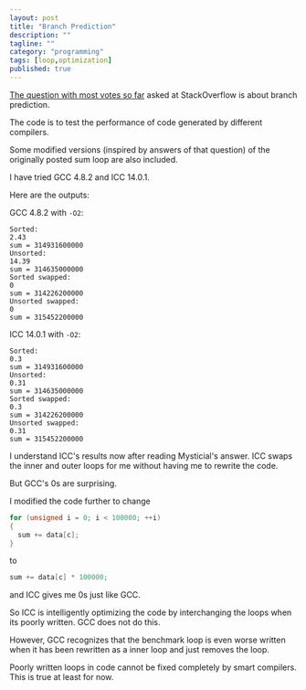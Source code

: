 ```yaml
---
layout: post
title: "Branch Prediction"
description: ""
tagline: ""
category: "programming"
tags: [loop,optimization]
published: true
---
```


[The question with most votes so far](http://stackoverflow.com/q/11227809/1231127) asked at StackOverflow is about branch prediction.

The code is to test the performance of code generated by different compilers.

Some modified versions (inspired by answers of that question) of the originally posted sum loop are also included.

I have tried GCC 4.8.2 and ICC 14.0.1.

Here are the outputs:

GCC 4.8.2 with `-O2`:

```
Sorted:
2.43
sum = 314931600000
Unsorted:
14.39
sum = 314635000000
Sorted swapped:
0
sum = 314226200000
Unsorted swapped:
0
sum = 315452200000
```

ICC 14.0.1 with `-O2`:

```
Sorted:
0.3
sum = 314931600000
Unsorted:
0.31
sum = 314635000000
Sorted swapped:
0.3
sum = 314226200000
Unsorted swapped:
0.31
sum = 315452200000
```

I understand ICC's results now after reading Mysticial's answer. ICC swaps the inner and outer loops for me without having me to rewrite the code.

But GCC's 0s are surprising.

I modified the code further to change

```cpp
for (unsigned i = 0; i < 100000; ++i)
{
  sum += data[c];
}
```

to

```cpp
sum += data[c] * 100000;
```

and ICC gives me 0s just like GCC.

So ICC is intelligently optimizing the code by interchanging the loops when its poorly written. GCC does not do this.

However, GCC recognizes that the benchmark loop is even worse written when it has been rewritten as a inner loop and just removes the loop.

Poorly written loops in code cannot be fixed completely by smart compilers. This is true at least for now.

